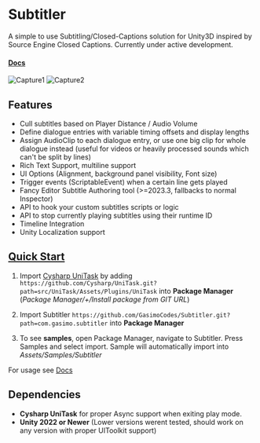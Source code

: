 # Subtitler
 A simple to use Subtitling/Closed-Captions solution for Unity3D inspired by Source Engine Closed Captions. Currently under active development. 

#### [Docs](https://gasimo.dev/Subtitler/manual/gettingstarted.html?tabs=newer)

![Capture1](https://github.com/GasimoCodes/Subtitler/assets/22917863/65229daa-4547-4c9e-8277-c8cde53e8d0f)
![Capture2](https://github.com/GasimoCodes/Subtitler/assets/22917863/d1607038-3afd-45d1-968a-6507ebf08b3d)


## Features

- Cull subtitles based on Player Distance / Audio Volume
- Define dialogue entries with variable timing offsets and display lengths
- Assign AudioClip to each dialogue entry, or use one big clip for whole dialogue instead (useful for videos or heavily processed sounds which can't be split by lines)
- Rich Text Support, multiline support
- UI Options (Alignment, background panel visibility, Font size)
- Trigger events (ScriptableEvent) when a certain line gets played
- Fancy Editor Subtitle Authoring tool (>=2023.3, fallbacks to normal Inspector)
- API to hook your custom subtitles scripts or logic
- API to stop currently playing subtitles using their runtime ID
- Timeline Integration
- Unity Localization support


## [Quick Start](https://gasimocodes.github.io/Subtitler/manual/gettingstarted.html?tabs=newer)

1. Import [Cysharp UniTask]((https://github.com/Cysharp/UniTask)) by adding `https://github.com/Cysharp/UniTask.git?path=src/UniTask/Assets/Plugins/UniTask` into **Package Manager** 
(*Package Manager/+/Install package from GIT URL*)

2. Import Subtitler `https://github.com/GasimoCodes/Subtitler.git?path=com.gasimo.subtitler` into **Package Manager** 
  
3. To see **samples**, open Package Manager, navigate to Subtitler. Press Samples and select import. Sample will automatically import into *Assets/Samples/Subtitler*

For usage see [Docs](https://gasimo.dev/Subtitler/manual/gettingstarted.html?tabs=newer)


## Dependencies
- **Cysharp UniTask** for proper Async support when exiting play mode.
- **Unity 2022 or Newer** (Lower versions werent tested, should work on any version with proper UIToolkit support)
